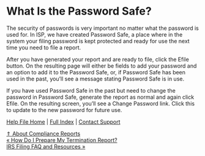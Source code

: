  What Is the Password Safe?
==========

The security of passwords is very important no matter what the password is used for. In ISP, we have created Password Safe, a place where in the system your filing password is kept protected and ready for use the next time you need to file a report.

After you have generated your report and are ready to file, click the Efile button. On the resulting page will either be fields to add your password and an option to add it to the Password Safe, or, if Password Safe has been used in the past, you’ll see a message stating Password Safe is in use.

If you have used Password Safe in the past but need to change the password in Password Safe, generate the report as normal and again click Efile. On the resulting screen, you’ll see a Change Password link. Click this to update to the new password for future use.

[Help File Home](/help/) | [Full Index](/Help-File-Directory/) | [Contact Support](mailto:support@ISPolitical.com)

[⇑ About Compliance Reports](/About-Compliance-Reports)  
[« How Do I Prepare My Termination Report?](/Preparing-for-a-Termination-Report-How-to-Close-Your-ISP-Account)  
[IRS Filing FAQ and Resources »](/IRS-Filing-FAQ-and-Resources)